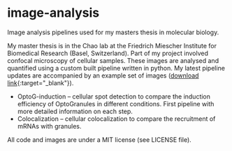 # image-analysis
Image analysis pipelines used for my masters thesis in molecular biology.

My master thesis is in the Chao lab at the Friedrich Miescher Institute for Biomedical Research (Basel, Switzerland). Part of my project involved confocal microscopy of cellular samples. These images are analysed and quantified using a custom built pipeline written in python. My latest pipeline updates are accompanied by an example set of images ([download link](https://www.dropbox.com/sh/1w8nz203oat65id/AACCx0xHjxKlGCQvyZ7xzaAoa?dl=0){:target="_blank"}). 

- OptoG-induction – cellular spot detection to compare the induction efficiency of OptoGranules in different conditions. First pipeline with more detailed information on each step.
- Colocalization – cellular colocalization to compare the recruitment of mRNAs with granules.

All code and images are under a MIT license (see LICENSE file).
